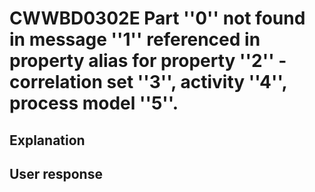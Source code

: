 # CWWBD0302E Part ''0'' not found in message ''1'' referenced in property alias for property ''2'' - correlation set ''3'', activity ''4'', process model ''5''.

## Explanation

## User response